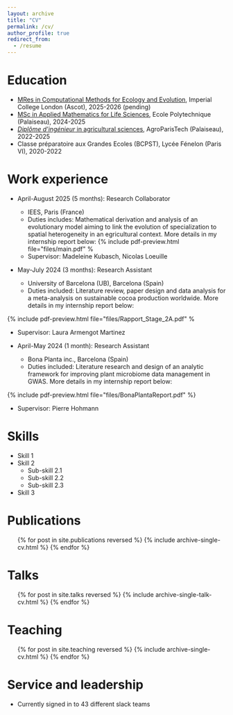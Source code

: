```yaml
---
layout: archive
title: "CV"
permalink: /cv/
author_profile: true
redirect_from:
  - /resume
---
```


Education
======
* [MRes in Computational Methods for Ecology and Evolution](https://www.imperial.ac.uk/study/courses/postgraduate-taught/computational-methods-ecology-evolution-mres/), Imperial College London (Ascot), 2025-2026 (pending)
* [MSc in Applied Mathematics for Life Sciences](https://sites.google.com/view/m2-msv/accueil), Ecole Polytechnique (Palaiseau), 2024-2025
* [*Diplôme d'ingénieur* in agricultural sciences](https://www.agroparistech.fr/en/education/agroparistech-educational-programs), AgroParisTech (Palaiseau), 2022-2025
* Classe préparatoire aux Grandes Ecoles (BCPST), Lycée Fénelon (Paris VI), 2020-2022

Work experience
======
* April-August 2025 (5 months): Research Collaborator
  * IEES, Paris (France)
  * Duties includes: Mathematical derivation and analysis of an evolutionary model aiming to link the evolution of specialization to spatial heterogeneity in an egricultural context. More details in my internship report below:
{% include pdf-preview.html file="files/main.pdf" %
  * Supervisor: Madeleine Kubasch, Nicolas Loeuille

* May-July 2024 (3 months): Research Assistant
  * University of Barcelona (UB), Barcelona (Spain)
  * Duties included: Literature review, paper design and data analysis for a meta-analysis on sustainable cocoa
production worldwide. More details in my internship report below:

{% include pdf-preview.html file="files/Rapport_Stage_2A.pdf" %
   
  * Supervisor: Laura Armengot Martinez

* April-May 2024 (1 month): Research Assistant 
  * Bona Planta inc., Barcelona (Spain)
  * Duties included: Literature research and design of an analytic framework for improving plant microbiome data management in GWAS. More details in my internship report below:
    
{% include pdf-preview.html file="files/BonaPlantaReport.pdf" %}
   
  * Supervisor: Pierre Hohmann
  
Skills
======
* Skill 1
* Skill 2
  * Sub-skill 2.1
  * Sub-skill 2.2
  * Sub-skill 2.3
* Skill 3

Publications
======
  <ul>{% for post in site.publications reversed %}
    {% include archive-single-cv.html %}
  {% endfor %}</ul>
  
Talks
======
  <ul>{% for post in site.talks reversed %}
    {% include archive-single-talk-cv.html  %}
  {% endfor %}</ul>
  
Teaching
======
  <ul>{% for post in site.teaching reversed %}
    {% include archive-single-cv.html %}
  {% endfor %}</ul>
  
Service and leadership
======
* Currently signed in to 43 different slack teams
